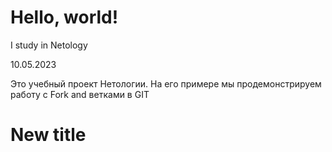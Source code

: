 # Hello, world! 

I study in Netology

10.05.2023

Это учебный проект Нетологии. На его примере мы продемонстрируем работу с Fork and ветками в GIT

# New title